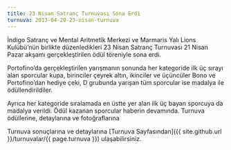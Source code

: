 ```yaml
---
title: 23 Nisan Satranç Turnuvası Sona Erdi
turnuva: 2013-04-20-23-nisan-turnuva
---
```


İndigo Satranç ve Mental Aritmetik Merkezi ve Marmaris Yalı Lions Kulübü’nün birlikte düzenledikleri 23 Nisan Satranç Turnuvası 21 Nisan Pazar akşamı gerçekleştirilen ödül töreniyle sona erdi.

Portofino’da gerçekleştirilen yarışmanın sonunda her kategoride ilk üç sırayı alan sporcular kupa, birinciler çeyrek altın, ikinciler ve üçüncüler Bono ve Portofino’dan hediye çeki, D grubunda yarışan tüm sporcular ise madalya ile ödüllendirildiler.

Ayrıca her kategoride sıralamada en üstte yer alan ilk üç bayan sporcuya da madalya verildi. Ödül kazanan sporcular haberin devamında. Turnuva ödüllerine, detaylarına ve fotoğraflarına

Turnuva sonuçlarına ve detaylarına [Turnuva Sayfasından]({{ site.github.url }}/turnuvalar/{{ page.turnuva }}) ulaşabilirsiniz.  

